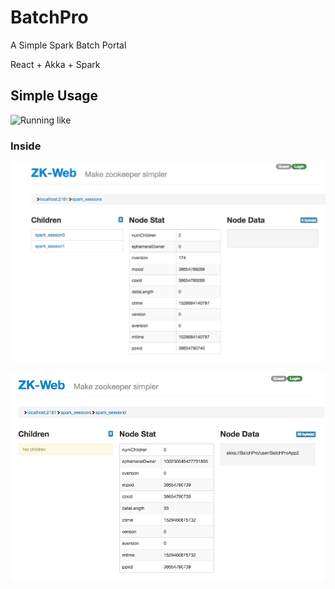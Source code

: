 # BatchPro
A Simple Spark Batch Portal

React + Akka + Spark

## Simple Usage
![Running like](https://github.com/dubin555/BatchPro/blob/master/pic/BatchProGif.gif)

### Inside
![Several SparkSession alive](https://github.com/dubin555/BatchPro/blob/master/pic/BatchProSparkSession.png)

![SparkSession ZooKeeper node](https://github.com/dubin555/BatchPro/blob/master/pic/BatchProSparkSessionDetail.png)
